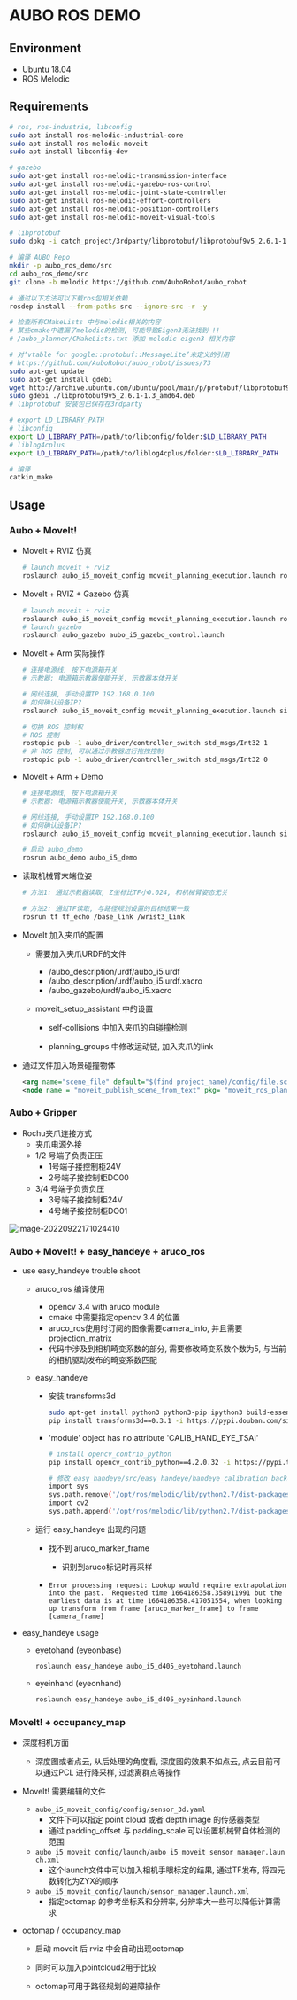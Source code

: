 # AUBO ROS DEMO

## Environment

- Ubuntu 18.04
- ROS Melodic

## Requirements

```bash
# ros, ros-industrie, libconfig
sudo apt install ros-melodic-industrial-core
sudo apt install ros-melodic-moveit
sudo apt install libconfig-dev

# gazebo
sudo apt-get install ros-melodic-transmission-interface
sudo apt-get install ros-melodic-gazebo-ros-control
sudo apt-get install ros-melodic-joint-state-controller
sudo apt-get install ros-melodic-effort-controllers
sudo apt-get install ros-melodic-position-controllers
sudo apt-get install ros-melodic-moveit-visual-tools

# libprotobuf
sudo dpkg -i catch_project/3rdparty/libprotobuf/libprotobuf9v5_2.6.1-1.3_amd64.deb

# 编译 AUBO Repo
mkdir -p aubo_ros_demo/src
cd aubo_ros_demo/src
git clone -b melodic https://github.com/AuboRobot/aubo_robot

# 通过以下方法可以下载ros包相关依赖 
rosdep install --from-paths src --ignore-src -r -y

# 检查所有CMakeLists 中与melodic相关的内容
# 某些cmake中遗漏了melodic的检测, 可能导致Eigen3无法找到 !!
# /aubo_planner/CMakeLists.txt 添加 melodic eigen3 相关内容

# 对‘vtable for google::protobuf::MessageLite’未定义的引用
# https://github.com/AuboRobot/aubo_robot/issues/73
sudo apt-get update
sudo apt-get install gdebi
wget http://archive.ubuntu.com/ubuntu/pool/main/p/protobuf/libprotobuf9v5_2.6.1-1.3_amd64.deb
sudo gdebi ./libprotobuf9v5_2.6.1-1.3_amd64.deb
# libprotobuf 安装包已保存在3rdparty

# export LD_LIBRARY_PATH
# libconfig
export LD_LIBRARY_PATH=/path/to/libconfig/folder:$LD_LIBRARY_PATH
# liblog4cplus
export LD_LIBRARY_PATH=/path/to/liblog4cplus/folder:$LD_LIBRARY_PATH

# 编译
catkin_make
```





## Usage

### Aubo + MoveIt! 

- MoveIt + RVIZ 仿真

  ```bash
  # launch moveit + rviz
  roslaunch aubo_i5_moveit_config moveit_planning_execution.launch robot_ip:=127.0.0.1
  ```
  
  
  
- MoveIt + RVIZ + Gazebo 仿真

  ```bash
  # launch moveit + rviz
  roslaunch aubo_i5_moveit_config moveit_planning_execution.launch robot_ip:=127.0.0.1
  # launch gazebo
  roslaunch aubo_gazebo aubo_i5_gazebo_control.launch
  ```
  
  
  
- MoveIt + Arm 实际操作

  ```bash
  # 连接电源线, 按下电源箱开关
  # 示教器: 电源箱示教器使能开关, 示教器本体开关
  
  # 网线连接, 手动设置IP 192.168.0.100
  # 如何确认设备IP?
  roslaunch aubo_i5_moveit_config moveit_planning_execution.launch sim:=false robot_ip:=192.168.0.123
  
  # 切换 ROS 控制权 
  # ROS 控制
  rostopic pub -1 aubo_driver/controller_switch std_msgs/Int32 1
  # 非 ROS 控制, 可以通过示教器进行拖拽控制
  rostopic pub -1 aubo_driver/controller_switch std_msgs/Int32 0
  ```

  

-   MoveIt + Arm + Demo

    ```bash
    # 连接电源线, 按下电源箱开关
    # 示教器: 电源箱示教器使能开关, 示教器本体开关
    
    # 网线连接, 手动设置IP 192.168.0.100
    # 如何确认设备IP?
    roslaunch aubo_i5_moveit_config moveit_planning_execution.launch sim:=false robot_ip:=192.168.0.123
    
    # 启动 aubo_demo 
    rosrun aubo_demo aubo_i5_demo
    
    ```

    

-   读取机械臂末端位姿

    ```bash
    # 方法1: 通过示教器读取, Z坐标比TF小0.024, 和机械臂姿态无关
    
    # 方法2: 通过TF读取, 与路径规划设置的目标结果一致
    rosrun tf tf_echo /base_link /wrist3_Link
    ```




-   MoveIt 加入夹爪的配置

    -   需要加入夹爪URDF的文件
        -   /aubo_description/urdf/aubo_i5.urdf
        -   /aubo_description/urdf/aubo_i5.urdf.xacro
        -   /aubo_gazebo/urdf/aubo_i5.xacro
        
    -   moveit_setup_assistant 中的设置
        -   self-collisions 中加入夹爪的自碰撞检测
        
        -   planning_groups 中修改运动链, 加入夹爪的link
        
            

-   通过文件加入场景碰撞物体

    ```xml
    <arg name="scene_file" default="$(find project_name)/config/file.scene"/> 
    <node name = "moveit_publish_scene_from_text" pkg= "moveit_ros_planning" type = "moveit_publish_scene_from_text" args= "$(arg scene_file)"/>
    ```






### Aubo + Gripper 


-   Rochu夹爪连接方式
    -   夹爪电源外接
    -   1/2 号端子负责正压
        -   1号端子接控制柜24V
        -   2号端子接控制柜DO00
    -   3/4 号端子负责负压
        -   3号端子接控制柜24V
        -   4号端子接控制柜DO01

![image-20220922171024410](readme.assets/image-20220922171024410.png)



### Aubo + MoveIt! + easy_handeye + aruco_ros

-   use easy_handeye trouble shoot

    -   aruco_ros 编译使用

        -   opencv 3.4 with aruco module 
        -   cmake 中需要指定opencv 3.4 的位置
        -   aruco_ros使用时订阅的图像需要camera_info, 并且需要 projection_matrix
        -   代码中涉及到相机畸变系数的部分, 需要修改畸变系数个数为5, 与当前的相机驱动发布的畸变系数匹配

    -   easy_handeye

        -   安装 transforms3d
    
            ```bash
            sudo apt-get install python3 python3-pip ipython3 build-essential python-dev python3-dev
            pip install transforms3d==0.3.1 -i https://pypi.douban.com/simple
            ```

        -   'module' object has no attribute 'CALIB_HAND_EYE_TSAI'
    
            ```bash
            # install opencv_contrib_python
            pip install opencv_contrib_python==4.2.0.32 -i https://pypi.tuna.tsinghua.edu.cn/simple
            
            # 修改 easy_handeye/src/easy_handeye/handeye_calibration_backend_opencv.py 中 import cv2
            import sys
            sys.path.remove('/opt/ros/melodic/lib/python2.7/dist-packages')
            import cv2
            sys.path.append('/opt/ros/melodic/lib/python2.7/dist-packages')
            
            ```
        
    -   运行 easy_handeye 出现的问题
    
        -   找不到 aruco_marker_frame
    
            -   识别到aruco标记时再采样
    
        -   ```
            Error processing request: Lookup would require extrapolation into the past.  Requested time 1664186358.358911991 but the earliest data is at time 1664186358.417051554, when looking up transform from frame [aruco_marker_frame] to frame [camera_frame]
            ```
    
            
    
-   easy_handeye usage

    -   eyetohand (eyeonbase)

        ```bash
        roslaunch easy_handeye aubo_i5_d405_eyetohand.launch
        ```

        

    -   eyeinhand (eyeonhand)

        ```bash
        roslaunch easy_handeye aubo_i5_d405_eyeinhand.launch
        ```







### MoveIt! + occupancy_map

-   深度相机方面
    -   深度图或者点云, 从后处理的角度看, 深度图的效果不如点云, 点云目前可以通过PCL 进行降采样, 过滤离群点等操作
-   MoveIt! 需要编辑的文件
    -   `aubo_i5_moveit_config/config/sensor_3d.yaml`
        -   文件下可以指定 point cloud 或者 depth image 的传感器类型
        -   通过 padding_offset 与 padding_scale 可以设置机械臂自体检测的范围
    -   `aubo_i5_moveit_config/launch/aubo_i5_moveit_sensor_manager.launch.xml`
        -   这个launch文件中可以加入相机手眼标定的结果, 通过TF发布, 将四元数转化为ZYX的顺序
    -   `aubo_i5_moveit_config/launch/sensor_manager.launch.xml`
        -   指定octomap 的参考坐标系和分辨率, 分辨率大一些可以降低计算需求

-   octomap / occupancy_map

    -   启动 moveit 后 rviz 中会自动出现octomap

    -   同时可以加入pointcloud2用于比较

    -   octomap可用于路径规划的避障操作

        
